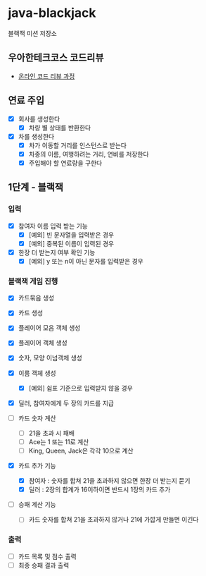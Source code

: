 # java-blackjack

블랙잭 미션 저장소

## 우아한테크코스 코드리뷰

- [온라인 코드 리뷰 과정](https://github.com/woowacourse/woowacourse-docs/blob/master/maincourse/README.md)

## 연료 주입

- [x] 회사를 생성한다
    - [x] 차량 별 상태를 반환한다
- [x] 차를 생성한다
    - [x] 차가 이동할 거리를 인스턴스로 받는다
    - [x] 차종의 이름, 여행하려는 거리, 연비를 저장한다
    - [x] 주입해야 할 연료량을 구한다

## 1단계 - 블랙잭

### 입력

- [x] 참여자 이름 입력 받는 기능
    - [x] [예외] 빈 문자열을 입력받은 경우
    - [x] [예외] 중복된 이름이 입력된 경우
- [x] 한장 더 받는지 여부 확인 기능
    - [x] [예외] y 또는 n이 아닌 문자를 입력받은 경우

### 블랙잭 게임 진행

- [x] 카드묶음 생성
- [x] 카드 생성
- [x] 플레이어 모음 객체 생성
- [x] 플레이어 객체 생성
- [x] 숫자, 모양 이넘객체 생성 

- [x] 이름 객체 생성
    - [x] [예외] 쉼표 기준으로 입력받지 않을 경우
- [x] 딜러, 참여자에게 두 장의 카드를 지급
- [ ] 카드 숫자 계산
    - [ ] 21을 초과 시 패배
    - [ ] Ace는 1 또는 11로 계산
    - [ ] King, Queen, Jack은 각각 10으로 계산
- [x] 카드 추가 기능
    - [x] 참여자 : 숫자를 합쳐 21을 초과하지 않으면 한장 더 받는지 묻기
    - [x] 딜러 : 2장의 합계가 16이하이면 반드시 1장의 카드 추가
- [ ] 승패 계산 기능
    - [ ] 카드 숫자를 합쳐 21을 초과하지 않거나 21에 가깝게 만들면 이긴다

### 출력

- [ ] 카드 목록 및 점수 출력
- [ ] 최종 승패 결과 출력

